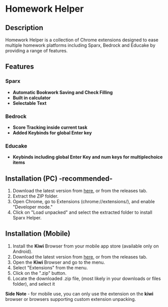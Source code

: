 # Homework Helper

## Description
Homework Helper is a collection of Chrome extensions designed to ease multiple homework platforms including Sparx, Bedrock and Educake by providing a range of features.

## Features
### Sparx
- **Automatic Bookwork Saving and Check Filling**
- **Built in calculator<!--, graphing tool ect-->**
- **Selectable Text**
<!--
- **Built in AI chatbot**
- **Drawing Mode** (pc)
- **Text Selection**
- **Custom Themes**
- **Username Changing**
- **Clock and Timer**
- **Cleaner Menu**
-->
### Bedrock
- **Score Tracking inside current task**
- **Added Keybinds for global Enter key**
### Educake
- **Keybinds including global Enter Key and num keys for multiplechoice items**

## Installation (PC) -recommended-
1. Download the latest version from [here](https://github.com/davedude1011/Homework-Helper/archive/refs/tags/Release.zip), or from the releases tab.
3. Extract the ZIP folder.
4. Open Chrome, go to Extensions (chrome://extensions/), and enable "Developer mode."
5. Click on "Load unpacked" and select the extracted folder to install Sparx Helper.

## Installation (Mobile)
1. Install the **Kiwi** Browser from your mobile app store (available only on Android).
2. Download the latest version from [here](https://github.com/davedude1011/Homework-Helper/archive/refs/tags/Release.zip), or from the releases tab.
3. Open the **Kiwi** Browser and go to the menu.
4. Select "Extensions" from the menu.
5. Click on the ".zip" button.
6. Locate the downloaded .zip file, (most likely in your downloads or files folder), and select it

**Side Note** - for mobile use, you can only use the extension on the **kiwi** browser or browsers supporting custom extension unpacking.